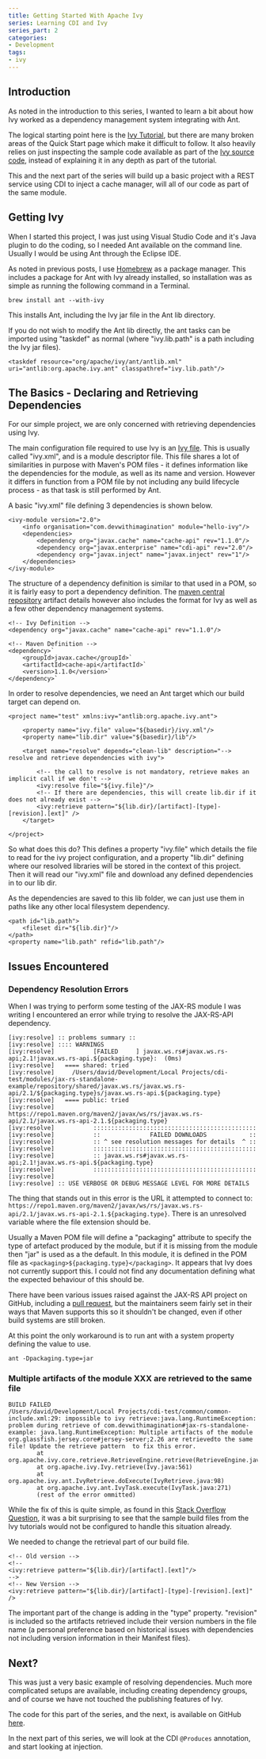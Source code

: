 ```yaml
---
title: Getting Started With Apache Ivy
series: Learning CDI and Ivy
series_part: 2
categories:
- Development
tags:
- ivy
---
```


## Introduction

As noted in the introduction to this series, I wanted to learn a bit about how Ivy worked as a dependency management system integrating with Ant. 

The logical starting point here is the [Ivy Tutorial][ivy_tutorial], but there are many broken areas of the Quick Start page which make it difficult to follow. It also heavily relies on just inspecting the sample code available as part of the [Ivy source code][ivy_git], instead of explaining it in any depth as part of the tutorial. 

This and the next part of the series will build up a basic project with a REST service using CDI to inject a cache manager, will all of our code as part of the same module.

<!--more-->

## Getting Ivy


When I started this project, I was just using Visual Studio Code and it's Java plugin to do the coding, so I needed Ant available on the command line. Usually I would be using Ant through the Eclipse IDE. 

As noted in previous posts, I use [Homebrew][homebrew] as a package manager. This includes a package for Ant with Ivy already installed, so installation was as simple as running the following command in a Terminal. 

    brew install ant --with-ivy 

This installs Ant, including the Ivy jar file in the Ant lib directory. 

If you do not wish to modify the Ant lib directly, the ant tasks can be imported using "taskdef" as normal (where "ivy.lib.path" is a path including the Ivy jar files).

    <taskdef resource="org/apache/ivy/ant/antlib.xml" uri="antlib:org.apache.ivy.ant" classpathref="ivy.lib.path"/> 


## The Basics - Declaring and Retrieving Dependencies

For our simple project, we are only concerned with retrieving dependencies using Ivy. 

The main configuration file required to use Ivy is an [Ivy file][ivy_files]. This is usually called "ivy.xml", and is a module descriptor file. This file shares a lot of similarities in purpose with Maven's POM files - it defines information like the dependencies for the module, as well as its name and version. However it differs in function from a POM file by not including any build lifecycle process - as that task is still performed by Ant. 

A basic "ivy.xml" file defining 3 dependencies is shown below. 

    <ivy-module version="2.0">
        <info organisation="com.devwithimagination" module="hello-ivy"/>
        <dependencies>
            <dependency org="javax.cache" name="cache-api" rev="1.1.0"/>
            <dependency org="javax.enterprise" name="cdi-api" rev="2.0"/>
            <dependency org="javax.inject" name="javax.inject" rev="1"/>
        </dependencies>
    </ivy-module>

The structure of a dependency definition is similar to that used in a POM, so it is fairly easy to port a dependency definition. The [maven central repository][maven_search] artifact details however also includes the format for Ivy as well as a few other dependency management systems. 

    <!-- Ivy Definition -->
    <dependency org="javax.cache" name="cache-api" rev="1.1.0"/>
    
    <!-- Maven Definition -->
    <dependency>`
        <groupId>javax.cache</groupId>`
        <artifactId>cache-api</artifactId>`
        <version>1.1.0</version>`
    </dependency>`


In order to resolve dependencies, we need an Ant target which our build target can depend on. 

    <project name="test" xmlns:ivy="antlib:org.apache.ivy.ant">
    
        <property name="ivy.file" value="${basedir}/ivy.xml"/>
        <property name="lib.dir" value="${basedir}/lib"/>
    
        <target name="resolve" depends="clean-lib" description="--> resolve and retrieve dependencies with ivy">

            <!-- the call to resolve is not mandatory, retrieve makes an implicit call if we don't -->
            <ivy:resolve file="${ivy.file}"/>
            <!-- If there are dependencies, this will create lib.dir if it does not already exist -->
            <ivy:retrieve pattern="${lib.dir}/[artifact]-[type]-[revision].[ext]" />
        </target>
    
    </project>

So what does this do? This defines a property "ivy.file" which details the file to read for the ivy project configuration, and a property "lib.dir" defining where our resolved libraries will be stored in the context of this project. Then it will read our "ivy.xml" file and download any defined dependencies in to our lib dir. 

As the dependencies are saved to this lib folder, we can just use them in paths like any other local filesystem dependency.

    <path id="lib.path">
        <fileset dir="${lib.dir}"/>
    </path>
    <property name="lib.path" refid="lib.path"/>



## Issues Encountered

### Dependency Resolution Errors

When I was trying to perform some testing of the JAX-RS module I was writing I encountered an error while trying to resolve the JAX-RS-API dependency. 

    [ivy:resolve] :: problems summary ::
    [ivy:resolve] :::: WARNINGS
    [ivy:resolve]           [FAILED     ] javax.ws.rs#javax.ws.rs-api;2.1!javax.ws.rs-api.${packaging.type}:  (0ms)
    [ivy:resolve]   ==== shared: tried
    [ivy:resolve]     /Users/david/Development/Local Projects/cdi-test/modules/jax-rs-standalone-example/repository/shared/javax.ws.rs/javax.ws.rs-api/2.1/${packaging.type}s/javax.ws.rs-api.${packaging.type}
    [ivy:resolve]   ==== public: tried
    [ivy:resolve]     https://repo1.maven.org/maven2/javax/ws/rs/javax.ws.rs-api/2.1/javax.ws.rs-api-2.1.${packaging.type}
    [ivy:resolve]           ::::::::::::::::::::::::::::::::::::::::::::::
    [ivy:resolve]           ::              FAILED DOWNLOADS            ::
    [ivy:resolve]           :: ^ see resolution messages for details  ^ ::
    [ivy:resolve]           ::::::::::::::::::::::::::::::::::::::::::::::
    [ivy:resolve]           :: javax.ws.rs#javax.ws.rs-api;2.1!javax.ws.rs-api.${packaging.type}
    [ivy:resolve]           ::::::::::::::::::::::::::::::::::::::::::::::
    [ivy:resolve]
    [ivy:resolve] :: USE VERBOSE OR DEBUG MESSAGE LEVEL FOR MORE DETAILS

The thing that stands out in this error is the URL it attempted to connect to: `https://repo1.maven.org/maven2/javax/ws/rs/javax.ws.rs-api/2.1/javax.ws.rs-api-2.1.${packaging.type}`. There is an unresolved variable where the file extension should be. 

Usually a Maven POM file will define a "packaging" attribute to specify the type of artefact produced by the module, but if it is missing from the module then "jar" is used as a the default. In this module, it is defined in the POM file as `<packaging>${packaging.type}</packaging>`. It appears that Ivy does not currently support this. I could not find any documentation defining what the expected behaviour of this should be. 

There have been various issues raised against the JAX-RS API project on GitHub, including a [pull request][jaxrs_pr], but the maintainers seem fairly set in their ways that Maven supports this so it shouldn't be changed, even if other build systems are still broken. 

At this point the only workaround is to run ant with a system property defining the value to use.

    ant -Dpackaging.type=jar 


### Multiple artifacts of the module XXX are retrieved to the same file

    BUILD FAILED
    /Users/david/Development/Local Projects/cdi-test/common/common-include.xml:29: impossible to ivy retrieve:java.lang.RuntimeException: problem during retrieve of com.devwithimagination#jax-rs-standalone-example: java.lang.RuntimeException: Multiple artifacts of the module org.glassfish.jersey.core#jersey-server;2.26 are retrievedto the same file! Update the retrieve pattern  to fix this error.
            at org.apache.ivy.core.retrieve.RetrieveEngine.retrieve(RetrieveEngine.java:249)
            at org.apache.ivy.Ivy.retrieve(Ivy.java:561)
            at org.apache.ivy.ant.IvyRetrieve.doExecute(IvyRetrieve.java:98)
            at org.apache.ivy.ant.IvyTask.execute(IvyTask.java:271)
            (rest of the error ommitted)

While the fix of this is quite simple, as found in this [Stack Overflow Question][so_multiple], it was a bit surprising to see that the sample build files from the Ivy tutorials would not be configured to handle this situation already. 

We needed to change the retrieval part of our build file.

    <!-- Old version -->
    <!--
    <ivy:retrieve pattern="${lib.dir}/[artifact].[ext]"/>
    -->
    <!-- New Version -->
    <ivy:retrieve pattern="${lib.dir}/[artifact]-[type]-[revision].[ext]" />

The important part of the change is adding in the "type" property. "revision" is included so the artifacts retrieved include their version numbers in the file name (a personal preference based on historical issues with dependencies not including version information in their Manifest files). 

## Next?

This was just a very basic example of resolving dependencies. Much more complicated setups are available, including creating dependency groups, and of course we have not touched the publishing features of Ivy. 

The code for this part of the series, and the next, is available on GitHub [here][jax-rs-standalone-example-code].

In the next part of this series, we will look at the CDI `@Produces` annotation, and start looking at injection.

[homebrew]: https://brew.sh "Homebrew — The missing package manager for macOS"
[jaxrs_pr]: https://github.com/jax-rs/api/pull/576 "FIX - packaging.type property is breaking various build systems (sbt, gradle, ivy, etc.) by Randgalt - Pull Request #576 - jax-rs/api"
[so_multiple]: https://stackoverflow.com/questions/7283757/how-do-i-solve-multiple-artifacts-of-the-module-x-are-retrieved-to-the-same-file/7284005 "java - How do I solve Multiple artifacts of the module X are retrieved to the same file in Apache Ivy? - Stack Overflow"
[ivy_tutorial]: http://ant.apache.org/ivy/history/latest-milestone/tutorial.html  "Tutorials | Apache Ivy"
[ivy_git]: https://git-wip-us.apache.org/repos/asf/ant-ivy.git "ASF Git Repos - ant-ivy.git/summary"
[ivy_files]: http://ant.apache.org/ivy/history/latest-milestone/ivyfile.html "Ivy Files | Apache Ivy"
[maven_search]: http://search.maven.org "The Central Repository Search Engine"
[jax-rs-standalone-example-code]: https://github.com/dhutchison/DWI/tree/master/CDI-Learning-Project/modules/jax-rs-standalone-example "GitHub: DWI/CDI-Learning-Project/modules/jax-rs-standalone-example"